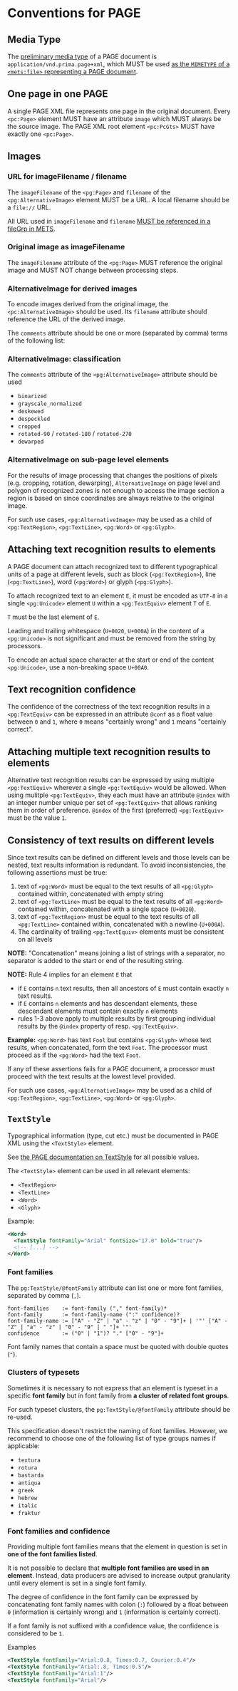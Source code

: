 # Conventions for PAGE

## Media Type

The [preliminary media type](https://github.com/OCR-D/spec/issues/33) of a PAGE
document is `application/vnd.prima.page+xml`, which MUST be used [as the `MIMETYPE` of a `<mets:file>`
representing a PAGE document](https://ocr-d.github.io/mets#media-type-for-page-xml).

## One page in one PAGE

A single PAGE XML file represents one page in the original document.
Every `<pc:Page>` element MUST have an attribute `image` which MUST always be the source image.
The PAGE XML root element `<pc:PcGts>` MUST have exactly one `<pc:Page>`.

## Images

### URL for imageFilename / filename

The `imageFilename` of the `<pg:Page>` and `filename` of the
`<pg:AlternativeImage>` element MUST be a URL. A local filename should be a
`file://` URL.

All URL used in `imageFilename` and `filename` [MUST be referenced in a fileGrp
in METS](https://ocr-d.github.io/mets#if-in-page-then-in-mets).

### Original image as imageFilename

The `imageFilename` attribute of the `<pg:Page>` MUST reference the original
image and MUST NOT change between processing steps.

### AlternativeImage for derived images

To encode images derived from the original image, the `<pc:AlternativeImage>`
should be used. Its `filename` attribute should reference the URL of the
derived image.

The `comments` attribute should be one or more (separated by comma) terms of
the following list:

### AlternativeImage: classification

The `comments` attribute of the `<pg:AlternativeImage>` attribute should be used

  * `binarized`
  * `grayscale_normalized`
  * `deskewed`
  * `despeckled`
  * `cropped`
  * `rotated-90` / `rotated-180` / `rotated-270`
  * `dewarped`

### AlternativeImage on sub-page level elements

For the results of image processing that changes the positions of pixels (e.g.
cropping, rotation, dewarping), `AlternativeImage` on page level and polygon of
recognized zones is not enough to access the image section a region is based on
since coordinates are always relative to the original image.

For such use cases, `<pg:AlternativeImage>` may be used as a child of
`<pg:TextRegion>`, `<pg:TextLine>`, `<pg:Word>` or `<pg:Glyph>`.

## Attaching text recognition results to elements

A PAGE document can attach recognized text to different typographical units of
a page at different levels, such as block (`<pg:TextRegion>`), line
(`<pg:TextLine>`), word (`<pg:Word>`) or glyph (`<pg:Glyph>`).

To attach recognized text to an element `E`, it must be encoded as
`UTF-8` in a single `<pg:Unicode>` element `U` within a `<pg:TextEquiv>`
element `T` of `E`.

`T` must be the last element of `E`.

Leading and trailing whitespace (`U+0020`, `U+000A`) in the content of a
`<pg:Unicode>` is not significant and must be removed from the string by
processors.

To encode an actual space character at the start or end of the content
`<pg:Unicode>`, use a non-breaking space `U+00A0`.

## Text recognition confidence

The confidence of the correctness of the text recognition results in a
`<pg:TextEquiv>` can be expressed in an attribute `@conf` as a float value
between `0` and `1`, where `0` means "certainly wrong" and `1` means "certainly
correct".

## Attaching multiple text recognition results to elements

Alternative text recognition results can be expressed by using multiple
`<pg:TextEquiv>` wherever a single `<pg:TextEquiv>` would be allowed. When
using mulitple `<pg:TextEquiv>`, they each must have an attribute `@index` with
an integer number unique per set of `<pg:TextEquiv>` that allows ranking them
in order of preference. `@index` of the first (preferred) `<pg:TextEquiv>` must be
the value `1`.

## Consistency of text results on different levels

Since text results can be defined on different levels and those levels can
be nested, text results information is redundant. To avoid inconsistencies,
the following assertions must be true:

  1. text of `<pg:Word>` must be equal to the text results of all `<pg:Glyph>`
    contained within, concatenated with empty string
  2. text of `<pg:TextLine>` must be equal to the text results of all
    `<pg:Word>` contained  within, concatenated with a single space (`U+0020`).
  3. text of `<pg:TextRegion>` must be equal to the text results of all
    `<pg:TextLine>` contained within, concatenated with a newline (`U+000A`).
  4. The cardinality of trailing `<pg:TextEquiv>` elements must be consistent on
    all levels

**NOTE:** "Concatenation" means joining a list of strings with a separator, no
separator is added to the start or end of the resulting string.

**NOTE:** Rule 4 implies for an element `E` that
  - if `E` contains `n` text results, then all ancestors of `E` must contain
    exactly `n` text results.
  - if `E` contains `n` elements and has descendant elements, these descendant
    elements must contain exactly `n` elements
  - rules 1-3 above apply to multiple results by first grouping individual results
    by the `@index` property of resp. `<pg:TextEquiv>`.

**Example:** `<pg:Word>` has text `Fool` but contains `<pg:Glyph>` whose
text results, when concatenated, form the text `Foot`. The processor must proceed as if
the `<pg:Word>` had the text `Foot`.

If any of these assertions fails for a PAGE document, a processor must proceed
with the text results at the lowest level provided.

For such use cases, `<pg:AlternativeImage>` may be used as a child of `<pg:TextRegion>`, `<pg:TextLine>`, `<pg:Word>` or `<pg:Glyph>`.

## `TextStyle`

Typographical information (type, cut etc.) must be documented in PAGE XML using the
`<TextStyle>` element.

See [the PAGE documentation on TextStyle](http://www.ocr-d.de/sites/all/gt_guidelines/pagecontent_xsd_Complex_Type_pc_TextStyleType.html?hl=textstyle) for all possible values.

The `<TextStyle>` element can be used in all relevant elements: 

  * `<TextRegion>`
  * `<TextLine>`
  * `<Word>`
  * `<Glyph>`

Example:

```xml
<Word>
  <TextStyle fontFamily="Arial" fontSize="17.0" bold="true"/>
  <!-- [...] -->
</Word>
```

### Font families

The `pg:TextStyle/@fontFamily` attribute can list one or more font
families, separated by comma (`,`).

```
font-families    := font-family ("," font-family)*
font-family      := font-family-name (":" confidence)?
font-family-name := ["A" - "Z" | "a" - "z" | "0" - "9"]+ | '"' ["A" - "Z" | "a" - "z" | "0" - "9" | " "]+ '"'
confidence       := ("0" | "1")? "." ["0" - "9"]+
```

Font family names that contain a space must be quoted with double quotes (`"`).

### Clusters of typesets

Sometimes it is necessary to not express that an element is typeset in a
specific **font family** but in font family from **a cluster of related font groups**.

For such typeset clusters, the `pg:TextStyle/@fontFamily` attribute should be re-used.

This specification doesn't restrict the naming of font families.
However, we recommend to choose one of the following list of type groups names if
applicable:

  * `textura`
  * `rotura`
  * `bastarda`
  * `antiqua`
  * `greek`
  * `hebrew`
  * `italic`
  * `fraktur`

### Font families and confidence

Providing multiple font families means that the element in
question is set in **one of the font families listed**.

It is not possible to declare that **multiple font families are used in an
element**. Instead, data producers are advised to increase output granularity
until every element is set in a single font family.

The degree of confidence in the font family can be expressed by concatenating
font family names with colon (`:`) followed by a float between `0` (information
is certainly wrong) and `1` (information is certainly correct).

If a font family is not suffixed with a confidence value, the confidence is
considered to be `1`.

Examples

```xml
<TextStyle fontFamily="Arial:0.8, Times:0.7, Courier:0.4"/>
<TextStyle fontFamily="Arial:.8, Times:0.5"/>
<TextStyle fontFamily="Arial:1"/>
<TextStyle fontFamily="Arial"/>
```
